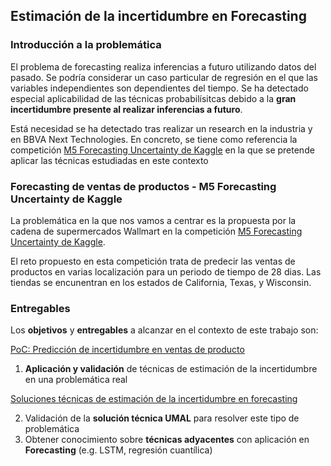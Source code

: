 ## Estimación de la incertidumbre en Forecasting 

### Introducción a la problemática

El problema de forecasting realiza inferencias a futuro utilizando datos del pasado. Se podría considerar un caso particular de regresión en el que las variables independientes son dependientes del tiempo. Se ha detectado especial aplicabilidad de las técnicas probabilísitcas debido a la **gran incertidumbre presente al realizar inferencias a futuro**.  

Está necesidad se ha detectado tras realizar un research en la industria y en BBVA Next Technologies. En concreto, se tiene como referencia la competición [M5 Forecasting Uncertainty de Kaggle](https://www.kaggle.com/c/m5-forecasting-uncertainty) en la que se pretende aplicar las técnicas estudiadas en este contexto

### Forecasting de ventas de productos - M5 Forecasting Uncertainty de Kaggle 

La problemática en la que nos vamos a centrar es la propuesta por la cadena de supermercados Wallmart en la competición [M5 Forecasting Uncertainty de Kaggle](https://www.kaggle.com/c/m5-forecasting-uncertainty). 

El reto propuesto en esta competición trata de predecir las ventas de productos en varias localización para un periodo de tiempo de 28 dias. Las tiendas se encunentran en los estados de California, Texas, y Wisconsin.

### Entregables

Los **objetivos** y **entregables** a alcanzar en el contexto de este trabajo son:

[PoC: Predicción de incertidumbre en ventas de producto](/poc_forecasting_uncertainty/techniques)

1. **Aplicación y validación** de técnicas de estimación de la incertidumbre en una problemática real

[Soluciones técnicas de estimación de la incertidumbre en forecasting](/poc_forecasting_uncertainty/m5_forecasting_uncertainty)

2. Validación de la **solución técnica UMAL** para resolver este tipo de problemática
3. Obtener conocimiento sobre **técnicas adyacentes** con aplicación en **Forecasting** (e.g. LSTM, regresión cuantílica)

